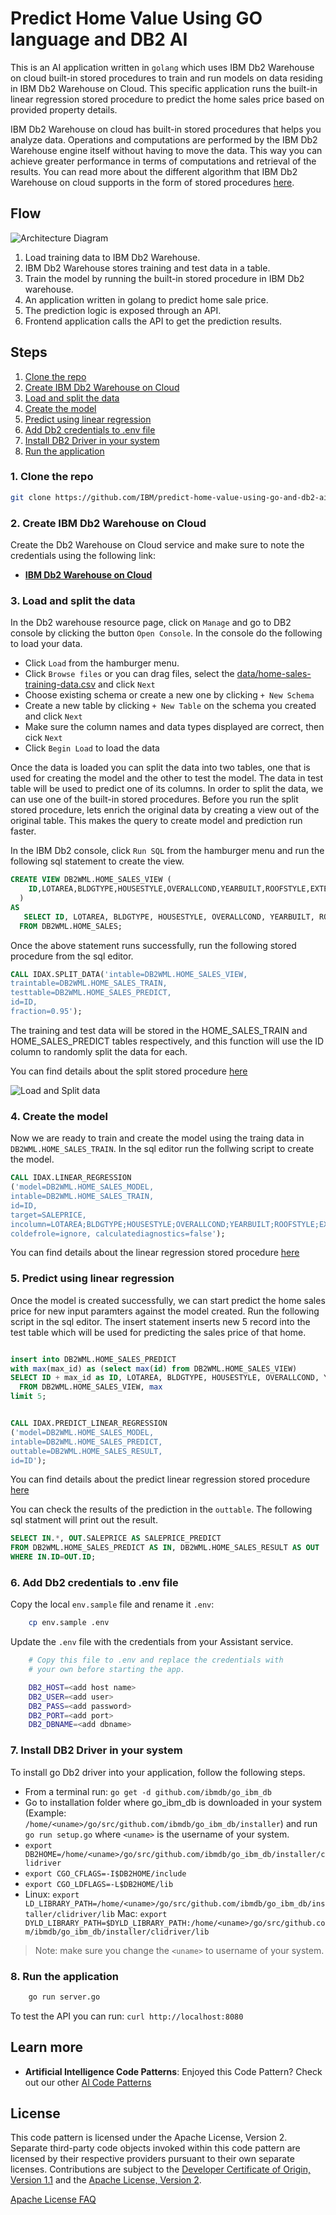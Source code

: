# Predict Home Value Using GO language and DB2 AI

This is an AI application written in `golang` which uses IBM Db2 Warehouse on cloud built-in stored procedures to train and run models on data residing in IBM Db2 Warehouse on Cloud. This specific application runs the built-in linear regression stored procedure to predict the home sales price based on provided property details.

IBM Db2 Warehouse on cloud has built-in stored procedures that helps you analyze data. Operations and computations are performed by the IBM Db2 Warehouse engine itself without having to move the data. This way you can achieve greater performance in terms of computations and retrieval of the  results. You can read more about the different algorithm that IBM Db2 Warehouse on cloud supports in the form of stored procedures [here](https://docs-iias.mybluemix.net/docs/content/SS6NHC/com.ibm.swg.im.dashdb.analytics.doc/doc/r_analytic_stored_procedures.html).

## Flow

![Architecture Diagram](doc/source/images/architecture.png)

1. Load training data to IBM Db2 Warehouse.
2. IBM Db2 Warehouse stores training and test data in a table.
3. Train the model by running the built-in stored procedure in IBM Db2 warehouse.
4. An application written in golang to predict home sale price.
5. The prediction logic is exposed through an API.
6. Frontend application calls the API to get the prediction results.

## Steps

1. [Clone the repo](#1-clone-the-repo)
1. [Create IBM Db2 Warehouse on Cloud](#2-create-ibm-db2-warehouse-on-cloud)
1. [Load and split the data](#3-load-and-split-the-data)
1. [Create the model](#4-create-the-model)
1. [Predict using linear regression](#5-predict-using-linear-regression)
1. [Add Db2 credentials to .env file](#6-add-db2-credentials-to-env-file)
1. [Install DB2 Driver in your system](#7-install-db2-driver-in-your-system)
1. [Run the application](#8-run-the-application)

### 1. Clone the repo

```bash
git clone https://github.com/IBM/predict-home-value-using-go-and-db2-ai
```

### 2. Create IBM Db2 Warehouse on Cloud

Create the Db2 Warehouse on Cloud service and make sure to note the credentials using the following link:

* [**IBM Db2 Warehouse on Cloud**](https://cloud.ibm.com/catalog/services/db2-warehouse)

### 3. Load and split the data

In the Db2 warehouse resource page, click on `Manage` and go to DB2 console by clicking the button `Open Console`. In the console do the following to load your data.

* Click `Load` from the hamburger menu.
* Click `Browse files` or you can drag files, select the [data/home-sales-training-data.csv](data/home-sales-training-data.csv) and click `Next`
* Choose existing schema or create a new one by clicking `+ New Schema`
* Create a new table by clicking `+ New Table` on the schema you created and click `Next`
* Make sure the column names and data types displayed are correct, then cick `Next`
* Click `Begin Load` to load the data

Once the data is loaded you can split the data into two tables, one that is used for creating the model and the other to test the model. The data in test table will be used to predict one of its columns. In order to split the data, we can use one of the built-in stored procedures. Before you run the split stored procedure, lets enrich the original data by creating a view out of the original table. This makes the query to create model and prediction run faster.

In the IBM Db2 console, click `Run SQL` from the hamburger menu and run the following sql statement to create the view.

``` sql
CREATE VIEW DB2WML.HOME_SALES_VIEW (
    ID,LOTAREA,BLDGTYPE,HOUSESTYLE,OVERALLCOND,YEARBUILT,ROOFSTYLE,EXTERCOND,FOUNDATION,BSMTCOND,HEATING,HEATINGQC,CENTRALAIR,ELECTRICAL,FULLBATH,HALFBATH,BEDROOMABVGR,KITCHENABVGR,KITCHENQUAL,TOTRMSABVGRD,FIREPLACES,FIREPLACEQU,GARAGETYPE,GARAGEFINISH,GARAGECARS,GARAGECOND,POOLAREA,POOLQC,FENCE,MOSOLD,YRSOLD,SALEPRICE
  )
AS
   SELECT ID, LOTAREA, BLDGTYPE, HOUSESTYLE, OVERALLCOND, YEARBUILT, ROOFSTYLE, EXTERCOND, FOUNDATION, BSMTCOND, HEATING, HEATINGQC, CENTRALAIR, ELECTRICAL, FULLBATH, HALFBATH, BEDROOMABVGR, KITCHENABVGR, KITCHENQUAL, TOTRMSABVGRD, FIREPLACES, FIREPLACEQU, GARAGETYPE, GARAGEFINISH, GARAGECARS, GARAGECOND, POOLAREA, POOLQC, FENCE, MOSOLD, YRSOLD, SALEPRICE
  FROM DB2WML.HOME_SALES;

```

Once the above statement runs successfully, run the following stored procedure from the sql editor.

```sql
CALL IDAX.SPLIT_DATA('intable=DB2WML.HOME_SALES_VIEW,
traintable=DB2WML.HOME_SALES_TRAIN,
testtable=DB2WML.HOME_SALES_PREDICT,
id=ID,
fraction=0.95');
```

The training and test data will be stored in the HOME_SALES_TRAIN and HOME_SALES_PREDICT tables respectively, and this function will use the ID column to randomly split the data for each.

You can find details about the split stored procedure [here](https://www.ibm.com/support/knowledgecenter/en/SS6NHC/com.ibm.swg.im.dashdb.analytics.doc/doc/r_data_transform_split_data_procedure.html)

![Load and Split data](doc/source/gif/load-split-data.gif)

### 4. Create the model

Now we are ready to train and create the model using the traing data in `DB2WML.HOME_SALES_TRAIN`. In the sql editor run the follwing script to create the model.

```sql
CALL IDAX.LINEAR_REGRESSION
('model=DB2WML.HOME_SALES_MODEL,
intable=DB2WML.HOME_SALES_TRAIN,
id=ID,
target=SALEPRICE,
incolumn=LOTAREA;BLDGTYPE;HOUSESTYLE;OVERALLCOND;YEARBUILT;ROOFSTYLE;EXTERCOND;FOUNDATION;BSMTCOND;HEATING;HEATINGQC;CENTRALAIR;ELECTRICAL;FULLBATH;HALFBATH;BEDROOMABVGR;KITCHENABVGR;KITCHENQUAL;TOTRMSABVGRD;FIREPLACES;FIREPLACEQU;GARAGETYPE;GARAGEFINISH;GARAGECARS;GARAGECOND;POOLAREA;POOLQC;FENCE;MOSOLD;YRSOLD,
coldefrole=ignore, calculatediagnostics=false');

```

You can find details about the linear regression stored procedure [here](https://www.ibm.com/support/knowledgecenter/en/SS6NHC/com.ibm.swg.im.dashdb.analytics.doc/doc/r_linear_regression_build_model_procedure.html)

### 5. Predict using linear regression

Once the model is created successfully, we can start predict the home sales price for new input paramters against the model created. Run the following script in the sql editor. The insert statement inserts new 5 record into the test table which will be used for predicting the sales price of that home.

```sql

insert into DB2WML.HOME_SALES_PREDICT
with max(max_id) as (select max(id) from DB2WML.HOME_SALES_VIEW)
SELECT ID + max_id as ID, LOTAREA, BLDGTYPE, HOUSESTYLE, OVERALLCOND, YEARBUILT, ROOFSTYLE, EXTERCOND, FOUNDATION, BSMTCOND, HEATING, HEATINGQC, CENTRALAIR, ELECTRICAL, FULLBATH, HALFBATH, BEDROOMABVGR, KITCHENABVGR, KITCHENQUAL, TOTRMSABVGRD, FIREPLACES, FIREPLACEQU, GARAGETYPE, GARAGEFINISH, GARAGECARS, GARAGECOND, POOLAREA, POOLQC, FENCE, MOSOLD, YRSOLD, SALEPRICE
  FROM DB2WML.HOME_SALES_VIEW, max
limit 5;


CALL IDAX.PREDICT_LINEAR_REGRESSION
('model=DB2WML.HOME_SALES_MODEL,
intable=DB2WML.HOME_SALES_PREDICT,
outtable=DB2WML.HOME_SALES_RESULT,
id=ID');
```

You can find details about the predict linear regression stored procedure [here](https://www.ibm.com/support/knowledgecenter/en/SS6NHC/com.ibm.swg.im.dashdb.analytics.doc/doc/r_linear_regression_predict_procedure.html)

You can check the results of the prediction in the `outtable`. The following sql statment will print out the result.

```sql
SELECT IN.*, OUT.SALEPRICE AS SALEPRICE_PREDICT
FROM DB2WML.HOME_SALES_PREDICT AS IN, DB2WML.HOME_SALES_RESULT AS OUT
WHERE IN.ID=OUT.ID;
```

### 6. Add Db2 credentials to .env file

Copy the local `env.sample` file and rename it `.env`:

```bash
    cp env.sample .env
```

Update the `.env` file with the credentials from your Assistant service.

```bash
    # Copy this file to .env and replace the credentials with
    # your own before starting the app.

    DB2_HOST=<add host name>
    DB2_USER=<add user>
    DB2_PASS=<add password>
    DB2_PORT=<add port>
    DB2_DBNAME=<add dbname>
```

### 7. Install DB2 Driver in your system

To install go Db2 driver into your application, follow the following steps.

* From a terminal run: `go get -d github.com/ibmdb/go_ibm_db`
* Go to installation folder where go_ibm_db is downloaded in your system (Example: `/home/<uname>/go/src/github.com/ibmdb/go_ibm_db/installer`) and run `go run setup.go` where `<uname>` is the username of your system.
* `export DB2HOME=/home/<uname>/go/src/github.com/ibmdb/go_ibm_db/installer/clidriver`
* `export CGO_CFLAGS=-I$DB2HOME/include`
* `export CGO_LDFLAGS=-L$DB2HOME/lib`
* Linux:
    `export LD_LIBRARY_PATH=/home/<uname>/go/src/github.com/ibmdb/go_ibm_db/installer/clidriver/lib`
  Mac:
    `export DYLD_LIBRARY_PATH=$DYLD_LIBRARY_PATH:/home/<uname>/go/src/github.com/ibmdb/go_ibm_db/installer/clidriver/lib`

> Note: make sure you change the `<uname>` to username of your system.

### 8. Run the application

```bash
    go run server.go
```

To test the API you can run: `curl http://localhost:8080`

## Learn more

* **Artificial Intelligence Code Patterns**: Enjoyed this Code Pattern? Check out our other [AI Code Patterns](https://developer.ibm.com/technologies/artificial-intelligence/)

## License

This code pattern is licensed under the Apache License, Version 2. Separate third-party code objects invoked within this code pattern are licensed by their respective providers pursuant to their own separate licenses. Contributions are subject to the [Developer Certificate of Origin, Version 1.1](https://developercertificate.org/) and the [Apache License, Version 2](https://www.apache.org/licenses/LICENSE-2.0.txt).

[Apache License FAQ](https://www.apache.org/foundation/license-faq.html#WhatDoesItMEAN)
